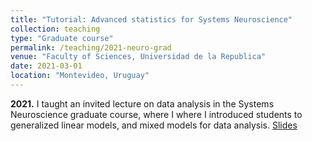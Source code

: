 ```yaml
---
title: "Tutorial: Advanced statistics for Systems Neuroscience"
collection: teaching
type: "Graduate course"
permalink: /teaching/2021-neuro-grad
venue: "Faculty of Sciences, Universidad de la Republica"
date: 2021-03-01
location: "Montevideo, Uruguay"
---
```


**2021.** I taught an invited lecture on data analysis
in the Systems Neuroscience graduate course, 
where I where I introduced students to generalized linear models, and
mixed models for data analysis.
[Slides](/files/teaching/other_lectures/Tutorial_estadistica_neuro_posgrado.pdf)

